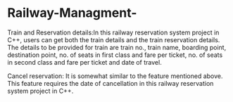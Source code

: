 # Railway-Managment-
Train and Reservation details:In this railway reservation system project in C++, users can get both the train details and the train reservation details. The details to be provided for train are train no., train name, boarding point, destination point, no. of seats in first class and fare per ticket, no. of seats in second class and fare per ticket and date of travel.

Cancel reservation: It is somewhat similar to the feature mentioned above. This feature requires the date of cancellation in this railway reservation system project in C++.

